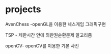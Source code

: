 # projects

AvenChess -openGL을 이용한 체스게임 그래픽구현

TSP - 제한시간 안에 외판원순환문제 알고리즘

openCV- openCV를 이용한 기본 사진 
